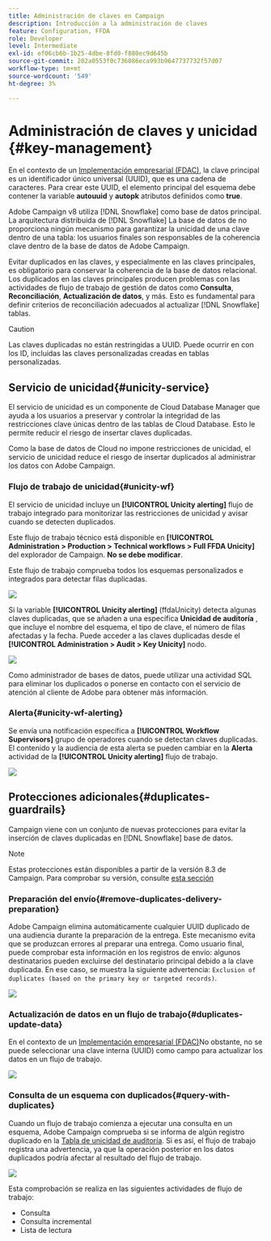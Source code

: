 ```yaml
---
title: Administración de claves en Campaign
description: Introducción a la administración de claves
feature: Configuration, FFDA
role: Developer
level: Intermediate
exl-id: ef06cb6b-1b25-4dbe-8fd0-f880ec9d645b
source-git-commit: 202a0553f0c736086eca993b9647737732f57d07
workflow-type: tm+mt
source-wordcount: '549'
ht-degree: 3%

---
```


# Administración de claves y unicidad {#key-management}

En el contexto de un [Implementación empresarial (FDAC)](enterprise-deployment.md), la clave principal es un identificador único universal (UUID), que es una cadena de caracteres. Para crear este UUID, el elemento principal del esquema debe contener la variable **autouuid** y **autopk** atributos definidos como **true**.

Adobe Campaign v8 utiliza [!DNL Snowflake] como base de datos principal. La arquitectura distribuida de [!DNL Snowflake] La base de datos de no proporciona ningún mecanismo para garantizar la unicidad de una clave dentro de una tabla: los usuarios finales son responsables de la coherencia clave dentro de la base de datos de Adobe Campaign.

Evitar duplicados en las claves, y especialmente en las claves principales, es obligatorio para conservar la coherencia de la base de datos relacional. Los duplicados en las claves principales producen problemas con las actividades de flujo de trabajo de gestión de datos como **Consulta**, **Reconciliación**, **Actualización de datos**, y más. Esto es fundamental para definir criterios de reconciliación adecuados al actualizar [!DNL Snowflake] tablas.


>[!CAUTION]
>
>Las claves duplicadas no están restringidas a UUID. Puede ocurrir en con los ID, incluidas las claves personalizadas creadas en tablas personalizadas.


## Servicio de unicidad{#unicity-service}

El servicio de unicidad es un componente de Cloud Database Manager que ayuda a los usuarios a preservar y controlar la integridad de las restricciones clave únicas dentro de las tablas de Cloud Database. Esto le permite reducir el riesgo de insertar claves duplicadas.

Como la base de datos de Cloud no impone restricciones de unicidad, el servicio de unicidad reduce el riesgo de insertar duplicados al administrar los datos con Adobe Campaign.

### Flujo de trabajo de unicidad{#unicity-wf}

El servicio de unicidad incluye un **[!UICONTROL Unicity alerting]** flujo de trabajo integrado para monitorizar las restricciones de unicidad y avisar cuando se detecten duplicados.

Este flujo de trabajo técnico está disponible en **[!UICONTROL Administration > Production > Technical workflows > Full FFDA Unicity]** del explorador de Campaign. **No se debe modificar**.

Este flujo de trabajo comprueba todos los esquemas personalizados e integrados para detectar filas duplicadas.

![](assets/unicity-alerting-wf.png)

Si la variable **[!UICONTROL Unicity alerting]** (ffdaUnicity) detecta algunas claves duplicadas, que se añaden a una específica **Unicidad de auditoría** , que incluye el nombre del esquema, el tipo de clave, el número de filas afectadas y la fecha. Puede acceder a las claves duplicadas desde el **[!UICONTROL Administration > Audit > Key Unicity]** nodo.

![](assets/unicity-table.png)

Como administrador de bases de datos, puede utilizar una actividad SQL para eliminar los duplicados o ponerse en contacto con el servicio de atención al cliente de Adobe para obtener más información.

### Alerta{#unicity-wf-alerting}

Se envía una notificación específica a **[!UICONTROL Workflow Supervisors]** grupo de operadores cuando se detectan claves duplicadas. El contenido y la audiencia de esta alerta se pueden cambiar en la **Alerta** actividad de la **[!UICONTROL Unicity alerting]** flujo de trabajo.

![](assets/wf-alert-activity.png)


## Protecciones adicionales{#duplicates-guardrails}

Campaign viene con un conjunto de nuevas protecciones para evitar la inserción de claves duplicadas en [!DNL Snowflake] base de datos.

>[!NOTE]
>
>Estas protecciones están disponibles a partir de la versión 8.3 de Campaign. Para comprobar su versión, consulte [esta sección](../start/compatibility-matrix.md#how-to-check-your-campaign-version-and-buildversion)

### Preparación del envío{#remove-duplicates-delivery-preparation}

Adobe Campaign elimina automáticamente cualquier UUID duplicado de una audiencia durante la preparación de la entrega. Este mecanismo evita que se produzcan errores al preparar una entrega. Como usuario final, puede comprobar esta información en los registros de envío: algunos destinatarios pueden excluirse del destinatario principal debido a la clave duplicada. En ese caso, se muestra la siguiente advertencia: `Exclusion of duplicates (based on the primary key or targeted records)`.

![](assets/exclusion-duplicates-log.png)

### Actualización de datos en un flujo de trabajo{#duplicates-update-data}

En el contexto de un [Implementación empresarial (FDAC)](enterprise-deployment.md)No obstante, no se puede seleccionar una clave interna (UUID) como campo para actualizar los datos en un flujo de trabajo.

![](assets/update-data-no-internal-key.png)

### Consulta de un esquema con duplicados{#query-with-duplicates}

Cuando un flujo de trabajo comienza a ejecutar una consulta en un esquema, Adobe Campaign comprueba si se informa de algún registro duplicado en la [Tabla de unicidad de auditoría](#unicity-wf). Si es así, el flujo de trabajo registra una advertencia, ya que la operación posterior en los datos duplicados podría afectar al resultado del flujo de trabajo.

![](assets/query-with-duplicates.png)

Esta comprobación se realiza en las siguientes actividades de flujo de trabajo:

* Consulta
* Consulta incremental
* Lista de lectura